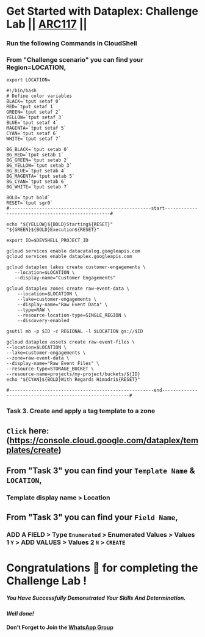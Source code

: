  # Get Started with Dataplex: Challenge Lab || [ARC117](https://www.cloudskillsboost.google/course_templates/726/labs/461571) ||

 
### Run the following Commands in CloudShell
### From "Challenge scenario" you can find your Region=LOCATION,

```
export LOCATION=
```
```
#!/bin/bash
# Define color variables
BLACK=`tput setaf 0`
RED=`tput setaf 1`
GREEN=`tput setaf 2`
YELLOW=`tput setaf 3`
BLUE=`tput setaf 4`
MAGENTA=`tput setaf 5`
CYAN=`tput setaf 6`
WHITE=`tput setaf 7`

BG_BLACK=`tput setab 0`
BG_RED=`tput setab 1`
BG_GREEN=`tput setab 2`
BG_YELLOW=`tput setab 3`
BG_BLUE=`tput setab 4`
BG_MAGENTA=`tput setab 5`
BG_CYAN=`tput setab 6`
BG_WHITE=`tput setab 7`

BOLD=`tput bold`
RESET=`tput sgr0`
#----------------------------------------------------start--------------------------------------------------#

echo "${YELLOW}${BOLD}Starting${RESET}" "${GREEN}${BOLD}Execution${RESET}"

export ID=$DEVSHELL_PROJECT_ID

gcloud services enable datacatalog.googleapis.com
gcloud services enable dataplex.googleapis.com

gcloud dataplex lakes create customer-engagements \
   --location=$LOCATION \
   --display-name="Customer Engagements"

gcloud dataplex zones create raw-event-data \
    --location=$LOCATION \
    --lake=customer-engagements \
    --display-name="Raw Event Data" \
    --type=RAW \
    --resource-location-type=SINGLE_REGION \
    --discovery-enabled

gsutil mb -p $ID -c REGIONAL -l $LOCATION gs://$ID

gcloud dataplex assets create raw-event-files \
--location=$LOCATION \
--lake=customer-engagements \
--zone=raw-event-data \
--display-name="Raw Event Files" \
--resource-type=STORAGE_BUCKET \
--resource-name=projects/my-project/buckets/${ID}
echo "${CYAN}${BOLD}With Regards Himadri${RESET}"

#-----------------------------------------------------end----------------------------------------------------------#
```

### Task 3. Create and apply a tag template to a zone
## ```Click``` here: (https://console.cloud.google.com/dataplex/templates/create)

## From "Task 3" you can find your ```Template Name``` & ```LOCATION```,
### Template display name > Location

## From "Task 3" you can find your ```Field Name```,
### ADD A FIELD > Type ```Enumerated``` > Enumerated Values > Values 1 ```Y``` > ADD VALUES > Values 2 ```N``` > ```CREATE```


# Congratulations 🎉 for completing the Challenge Lab !

##### *You Have Successfully Demonstrated Your Skills And Determination.*

#### *Well done!*

#### Don't Forget to Join the [WhatsApp Group](https://chat.whatsapp.com/CcX9gXycV1lKmOjnZQCk7g) 
